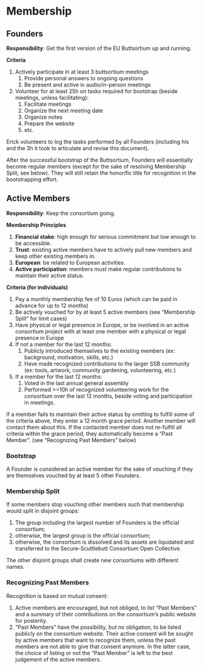 # Membership

## Founders

**Responsibility**: Get the first version of the EU Buttsortium up and running.

**Criteria** 
1. Actively participate in at least 3 buttsortium meetings
   1. Provide personal answers to ongoing questions
   2. Be present and active in audio/in-person meetings
2. Volunteer for at least 25h on tasks required for bootstrap (beside meetings, unless facilitating):
   1. Facilitate meetings
   2. Organize the next meeting date
   3. Organize notes
   4. Prepare the website
   5. etc.

Erick volunteers to log the tasks performed by all Founders (including his and the 3h it took to articulate and revise this document).

After the successful bootstrap of the Buttsortium, Founders will essentially become regular members (except for the sake of resolving Membership Split, see below). They will still retain the honorific title for recognition in the bootstrapping effort.

## Active Members

**Responsibility**: Keep the consortium going.

**Membership Principles**
1. **Financial stake**: high enough for serious commitment but low enough to be accessible.
2. **Trust**: existing active members have to actively pull new members and keep other existing members in.
3. **European**: be related to European activities.
4. **Active participation**: members must make regular contributions to maintain their active status.

**Criteria (for individuals)**
1. Pay a monthly membership fee of 10 Euros (which can be paid in advance for up to 12 months)
2. Be actively vouched for by at least 5 active members (see “Membership Split” for limit cases)
3. Have physical or legal presence in Europe, or be involved in an active consortium project with at least one member with a physical or legal presence in Europe
4. If not a member for the last 12 months:
    1. Publicly introduced themselves to the existing members (ex: background, motivation, skills, etc.)
    2. Have made recognized contributions to the larger SSB community (ex: tools, artwork, community gardening, volunteering, etc.)
5. If a member for the last 12 months: 
    1. Voted in the last annual general assembly
    2. Performed >=10h of recognized volunteering work for the consortium over the last 12 months, beside voting and participation in meetings.

 If a member fails to maintain their active status by omitting to fulfill some of the criteria above, they enter a 12 month grace period. Another member will contact them about this. If the contacted member does not re-fulfill all criteria within the grace period, they automatically become a “Past Member”. (see “Recognizing Past Members” below)
 
### Bootstrap

A Founder is considered an active member for the sake of vouching if they are themselves vouched by at least 5 other Founders.

### Membership Split

If some members stop vouching other members such that membership would split in disjoint groups:
 1. The group including the largest number of Founders is the official consortium;
 2. otherwise, the largest group is the official consortium;
 3. otherwise, the consortium is dissolved and its assets are liquidated and transferred to the Secure-Scuttlebutt Consortium Open Collective.

The other disjoint groups shall create new consortiums with different names.

### Recognizing Past Members

Recognition is based on mutual consent:
  1. Active members are encouraged, but not obliged, to list “Past Members” and a summary of their contributions on the consortium’s public website for posterity.
  2. “Past Members” have the possibility, but no obligation, to be listed publicly on the consortium website. Their active consent will be sought by active members that want to recognize them, unless the past members are not able to give that consent anymore. In the latter case, the choice of listing or not the “Past Member” is left to the best judgement of the active members.
